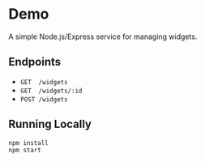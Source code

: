# Demo

A simple Node.js/Express service for managing widgets.

## Endpoints

- `GET  /widgets`
- `GET  /widgets/:id`
- `POST /widgets`

## Running Locally

```bash
npm install
npm start
